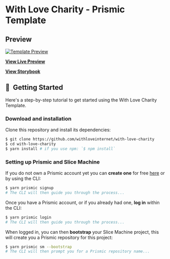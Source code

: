# With Love Charity - Prismic Template

## Preview
[![Template Preview](https://with-love-charity.vercel.app/homepage-screenshot.png)](https://with-love-charity.vercel.app/)

**[View Live Preview](https://with-love-charity.vercel.app/)**

**[View Storybook](https://with-love-charity.netlify.app/)**

## 🏁 &nbsp;Getting Started

Here's a step-by-step tutorial to get started using the With Love Charity Template.

### Download and installation

Clone this repository and install its dependencies:

```bash
$ git clone https://github.com/withloveinternet/with-love-charity
$ cd with-love-charity
$ yarn install # if you use npm: `$ npm install`
```

### Setting up Prismic and Slice Machine

If you do not own a Prismic account yet you can **create one** for free [here](https://prismic.io/dashboard/signup?redirectUri=/dashboard) or by using the CLI:

```bash
$ yarn prismic signup
# The CLI will then guide you through the process...
```

Once you have a Prismic account, or if you already had one, **log in** within the CLI:

```bash
$ yarn prismic login
# The CLI will then guide you through the process...
```

When logged in, you can then **bootstrap** your Slice Machine project, this will create you a Prismic repository for this project:

```bash
$ yarn prismic sm --bootstrap
# The CLI will then prompt you for a Prismic repository name...
```
